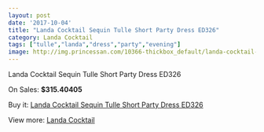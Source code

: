 ```yaml
---
layout: post
date: '2017-10-04'
title: "Landa Cocktail Sequin Tulle Short Party Dress ED326"
category: Landa Cocktail
tags: ["tulle","landa","dress","party","evening"]
image: http://img.princessan.com/10366-thickbox_default/landa-cocktail-sequin-tulle-short-party-dress-ed326.jpg
---
```

Landa Cocktail Sequin Tulle Short Party Dress ED326

On Sales: **$315.40405**
<a href="https://www.princessan.com/en/landa-cocktail/4467-landa-cocktail-sequin-tulle-short-party-dress-ed326.html"><amp-img layout="responsive" width="600" height="600" src="//img.princessan.com/10366-thickbox_default/landa-cocktail-sequin-tulle-short-party-dress-ed326.jpg" alt="Landa Cocktail Sequin Tulle Short Party Dress ED326 0" /></a>

Buy it: [Landa Cocktail Sequin Tulle Short Party Dress ED326](https://www.princessan.com/en/landa-cocktail/4467-landa-cocktail-sequin-tulle-short-party-dress-ed326.html "Landa Cocktail Sequin Tulle Short Party Dress ED326")

View more: [Landa Cocktail](https://www.princessan.com/en/30-landa-cocktail "Landa Cocktail")
